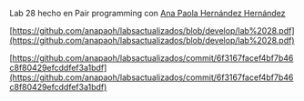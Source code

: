 Lab 28 hecho en Pair programming con [Ana Paola Hernández Hernández](mailto:a01276728@tec.mx)

[https://github.com/anapaoh/labsactualizados/blob/develop/lab%2028.pdf](https://github.com/anapaoh/labsactualizados/blob/develop/lab%2028.pdf)

[https://github.com/anapaoh/labsactualizados/commit/6f3167facef4bf7b46c8f80429efcddfef3a1bdf](https://github.com/anapaoh/labsactualizados/commit/6f3167facef4bf7b46c8f80429efcddfef3a1bdf)

